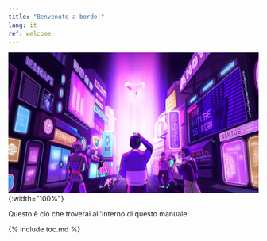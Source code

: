 ```yaml
---
title: "Benvenuto a bordo!"
lang: it
ref: welcome
---
```


![Welcome](../images/welcome.jpg){:width="100%"}

Questo è ció che troverai all'interno di questo manuale:

{% include toc.md %}
